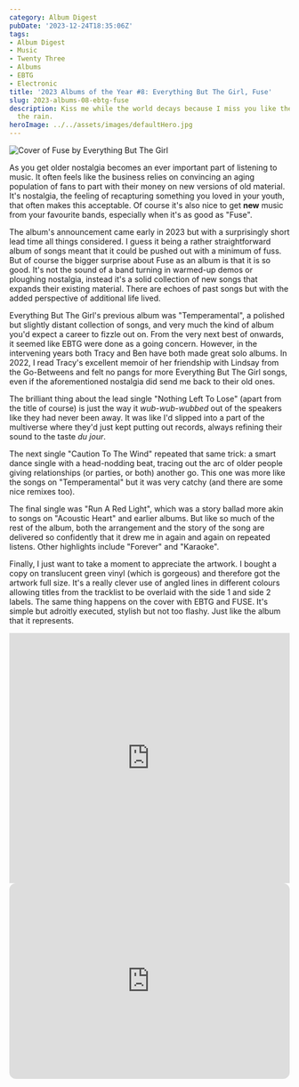 ```yaml
---
category: Album Digest
pubDate: '2023-12-24T18:35:06Z'
tags:
- Album Digest
- Music
- Twenty Three
- Albums
- EBTG
- Electronic
title: '2023 Albums of the Year #8: Everything But The Girl, Fuse'
slug: 2023-albums-08-ebtg-fuse
description: Kiss me while the world decays because I miss you like the deserts miss
  the rain.
heroImage: ../../assets/images/defaultHero.jpg
---
```

![Cover of Fuse by Everything But The Girl](../../assets/images/albums-2023/ebtg-fuse.jpeg)

As you get older nostalgia becomes an ever important part of listening to music. It often feels like the business relies on convincing an aging population of fans to part with their money on new versions of old material. It's nostalgia, the feeling of recapturing something you loved in your youth, that often makes this acceptable. Of course it's also nice to get **new** music from your favourite bands, especially when it's as good as "Fuse". 

The album's announcement came early in 2023 but with a surprisingly short lead time all things considered. I guess it being a rather straightforward album of songs meant that it could be pushed out with a minimum of fuss. But of course the bigger surprise about Fuse as an album is that it is so good. It's not the sound of a band turning in warmed-up demos or ploughing nostalgia, instead it's a solid collection of new songs that expands their existing material. There are echoes of past songs but with the added perspective of additional life lived. 

Everything But The Girl's previous album was "Temperamental", a polished but slightly distant collection of songs, and very much the kind of album you'd expect a career to fizzle out on. From the very next best of onwards, it seemed like EBTG were done as a going concern. However, in the intervening years both Tracy and Ben have both made great solo albums. In 2022, I read Tracy's excellent memoir of her friendship with Lindsay from the Go-Betweens and felt no pangs for more Everything But The Girl songs, even if the aforementioned nostalgia did send me back to their old ones. 

The brilliant thing about the lead single "Nothing Left To Lose" (apart from the title of course) is just the way it *wub-wub-wubbed* out of the speakers like they had never been away. It was like I'd slipped into a part of the multiverse where they'd just kept putting out records, always refining their sound to the taste *du jour*. 

The next single "Caution To The Wind" repeated that same trick: a smart dance single with a head-nodding beat, tracing out the arc of older people giving relationships (or parties, or both) another go. This one was more like the songs on "Temperamental" but it was very catchy (and there are some nice remixes too). 

The final single was "Run A Red Light", which was a story ballad more akin to songs on "Acoustic Heart" and earlier albums. But like so much of the rest of the album, both the arrangement and the story of the song are delivered so confidently that it drew me in again and again on repeated listens. Other highlights include "Forever" and "Karaoke".

Finally, I just want to take a moment to appreciate the artwork. I bought a copy on translucent green vinyl (which is gorgeous) and therefore got the artwork full size. It's a really clever use of angled lines in different colours allowing titles from the tracklist to be overlaid with the side 1 and side 2 labels. The same thing happens on the cover with EBTG and FUSE. It's simple but adroitly executed, stylish but not too flashy. Just like the album that it represents. 

<iframe allow="autoplay *; encrypted-media *;" frameborder="0" height="450" style="width:100%;max-width:660px;overflow:hidden;background:transparent;" sandbox="allow-forms allow-popups allow-same-origin allow-scripts allow-storage-access-by-user-activation allow-top-navigation-by-user-activation" src="https://embed.music.apple.com/gb/album/fuse/1659426282"></iframe>

<iframe style="border-radius:12px" src="https://open.spotify.com/embed/album/5FQMRfSunEA660c3dYU2Mx?utm_source=generator" width="100%" height="352" frameBorder="0" allowfullscreen="" allow="autoplay; clipboard-write; encrypted-media; fullscreen; picture-in-picture" loading="lazy"></iframe>